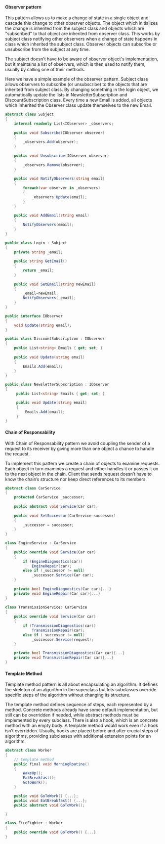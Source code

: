 #### Observer pattern

This pattern allows us to make a change of state in a single object and cascade this change to other observer objects. The object which initializes the change is inherited from the subject class and objects which are "subscribed" to that object are inherited from observer class. This works by subject class notifying other observers when a change of state happens in class which inherited the subject class. Observer objects can subscribe or unsubscribe from the subject at any time. 


The subject doesn't have to be aware of observer object's implementation, but it maintains a list of observers, which is then used to notify them, usually by calling one of their methods. 


Here we have a simple example of the observer pattern. Subject class allows observers to subscribe (or unsubscribe) to the objects that are inherited from subject class. By changing something in the login object, we automatically update the lists in NewsletterSubscription and DiscountSubscription class.  Every time a new Email is added, all objects which inherited the Observer class update themselves to the new Email.

```c#
abstract class Subject
{
    internal readonly List<IObserver> _observers;
    
    public void Subscribe(IObserver observer)
    {
        _observers.Add(observer);
    }
    
    public void Unsubscribe(IObserver observer)
    {
        _observers.Remove(observer);
    }
    
    public void NotifyObservers(string email)
    {
        foreach(var observer in _observers)
        {
            _observers.Update(email);
        }
    }
    
    public void AddEmail(string email)
    {
        NotifyObservers(email);
    }
}

public class Login : Subject 
{
    private string _email;
    
    public string GetEmail()
    {
        return _email:
    }
    
    public void SetEmail(string newEmail)
    {
        _email=newEmail;
        NotifyObservers(_email);
    }
}

public interface IObserver
{
    void Update(string email);
}

public class DiscountSubscription : IObserver
{
    public List<string> Emails { get; set; }
    
    public void Update(string email)
    {
        Emails.Add(email);
    }
}

public class NewsletterSubscription : IObserver
{
     public List<string> Emails { get; set; }

     public void Update(string email)
     {
         Emails.Add(email);
     }
}
```




#### Chain of Responsability

With Chain of Responsability pattern we avoid coupling the sender of a request to its receiver by giving more than one object a chance to handle the request. 

To implement this pattern we create a chain of objects to examine requests. Each object in turn examines a request and either handles it or passes it on to the next object in the chain. Client that sends request doesn’t have to know the chain’s structure nor keep direct references to its members.

```c#
abstract class CarService
{
    protected CarService _successor;
 
    public abstract void Service(Car car);
 
    public void SetSuccessor(CarService successor)
    {
        _successor = successor;
    }
}

class EngineService : CarService
{
    public override void Service(Car car)
    {
        if (EngineDiagnostics(car))
        	EngineRepair(car);
        else if (_successor != null)
            _successor.Service(Car car);
    }
	
    private bool EngineDiagnostics(Car car){...}
    private void EngineRepair(Car car){...}
}
 
class TransmissionService: CarService
{
    public override void Service(Car car)
    {
        if (TransmissionDiagnostics(car))
        	TransmissionRepair(car);
        else if (_successor != null)
            _successor.Service(request);
    }

    private bool TransmissionDiagnostics(Car car){...}
    private void TransmissionRepair(Car car){...}
}
```



#### Template Method

Template method pattern is all about encapsulating an algorithm. It defines the skeleton of an algorithm in the superclass but lets subclasses override specific steps of the algorithm without changing its structure.

The template method defines sequence of steps, each represented by a method. Concrete methods already have some default implementation, but still can be overridden if needed, while abstract methods must be implemented by every subclass. There is also a hook, which is an concrete method with an empty body. A template method would work even if a hook isn’t overridden. Usually, hooks are placed before and after crucial steps of algorithms, providing subclasses with additional extension points for an algorithm.

```c#
abstract class Worker
{
    // template method
    public final void MorningRoutine()
    {
        WakeUp();
        EatBreakfast();
        GoToWork();
    }

    public void GoToWork() {...};
    public void EatBreakfast() {...};
    public abstract void GoToWork();

}

class FireFighter : Worker
{
    public override void GoToWork() {...}
}
```